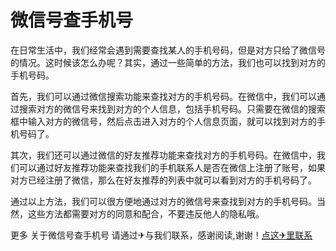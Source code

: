 # 微信号查手机号

在日常生活中，我们经常会遇到需要查找某人的手机号码，但是对方只给了微信号的情况。这时候该怎么办呢？其实，通过一些简单的方法，我们也可以找到对方的手机号码。

首先，我们可以通过微信搜索功能来查找对方的手机号码。在微信中，我们可以通过搜索对方的微信号来找到对方的个人信息，包括手机号码。只需要在微信的搜索框中输入对方的微信号，然后点击进入对方的个人信息页面，就可以找到对方的手机号码了。

其次，我们还可以通过微信的好友推荐功能来查找对方的手机号码。在微信中，我们可以通过好友推荐功能来查找我们的手机联系人是否在微信上注册了账号，如果对方已经注册了微信，那么在好友推荐的列表中就可以看到对方的手机号码了。

通过以上方法，我们可以很方便地通过对方的微信号来查找到对方的手机号码。当然，这些方法都需要对方的同意和配合，不要违反他人的隐私哦。

更多 关于微信号查手机号 请通过✈与我们联系，感谢阅读,谢谢！[点这✈里联系](https://abc.k02.cc)